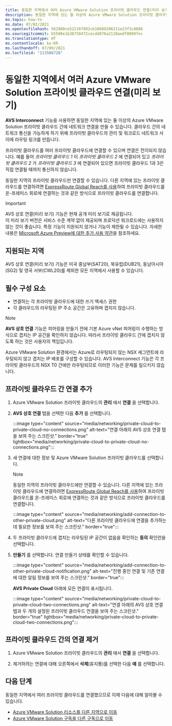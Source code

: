 ```yaml
---
title: 동일한 지역에서 여러 Azure VMware Solution 프라이빗 클라우드 연결(미리 보기)
description: 동일한 지역에 있는 둘 이상의 Azure VMware Solution 프라이빗 클라우드 간에 네트워크 연결을 만드는 방법을 알아봅니다.
ms.topic: how-to
ms.date: 07/02/2021
ms.openlocfilehash: 562980ce52216f892cb10689206211e23f3c8886
ms.sourcegitcommit: b5508e1b38758472cecdd876a2118aedf8089fec
ms.translationtype: HT
ms.contentlocale: ko-KR
ms.lasthandoff: 07/09/2021
ms.locfileid: "113586728"
---
```

# <a name="connect-multiple-azure-vmware-solution-private-clouds-in-the-same-region-preview"></a>동일한 지역에서 여러 Azure VMware Solution 프라이빗 클라우드 연결(미리 보기)

**AVS Interconnect** 기능을 사용하면 동일한 지역에 있는 둘 이상의 Azure VMware Solution 프라이빗 클라우드 간에 네트워크 연결을 만들 수 있습니다. 클라우드 간의 네트워크 통신을 가능하게 하기 위해 프라이빗 클라우드의 관리 및 워크로드 네트워크 사이에 라우팅 링크를 만듭니다.

프라이빗 클라우드를 여러 프라이빗 클라우드에 연결할 수 있으며 연결은 전이되지 않습니다. 예를 들어 _프라이빗 클라우드 1_ 이 _프라이빗 클라우드 2_ 에 연결되어 있고 _프라이빗 클라우드 2_ 가 _프라이빗 클라우드 3_ 에 연결되어 있으면 프라이빗 클라우드 1과 3은 직접 연결될 때까지 통신하지 않습니다.

동일한 지역의 프라이빗 클라우드만 연결할 수 있습니다. 다른 지역에 있는 프라이빗 클라우드를 연결하려면 [ExpressRoute Global Reach를 사용](tutorial-expressroute-global-reach-private-cloud.md)하여 프라이빗 클라우드를 온-프레미스 회로에 연결하는 것과 같은 방식으로 프라이빗 클라우드를 연결합니다. 

>[!IMPORTANT]
>AVS 상호 연결(미리 보기) 기능은 현재 공개 미리 보기로 제공됩니다.  
>이 미리 보기 버전은 서비스 수준 계약 없이 제공되며 프로덕션 워크로드에는 사용하지 않는 것이 좋습니다. 특정 기능이 지원되지 않거나 기능이 제한될 수 있습니다.
>자세한 내용은 [Microsoft Azure Preview에 대한 추가 사용 약관](https://azure.microsoft.com/support/legal/preview-supplemental-terms/)을 참조하세요.

## <a name="supported-regions"></a>지원되는 지역

AVS 상호 연결(미리 보기) 기능은 미국 중남부(SAT20), 북유럽(DUB21), 동남아시아(SG2) 및 영국 서부(CWL20)를 제외한 모든 지역에서 사용할 수 있습니다. 

## <a name="prerequisites"></a>필수 구성 요소

- 연결하는 각 프라이빗 클라우드에 대한 쓰기 액세스 권한
- 각 클라우드의 라우팅된 IP 주소 공간은 고유하며 겹치지 않습니다.

>[!NOTE]
>**AVS 상호 연결** 기능은 피어링을 만들기 전에 기본 Azure vNet 피어링이 수행하는 방식으로 겹치는 IP 공간을 확인하지 않습니다. 따라서 프라이빗 클라우드 간에 겹치지 않도록 하는 것은 사용자의 책임입니다.
>
>Azure VMware Solution 환경에서는 Azure로 라우팅되지 않는 NSX 세그먼트에 라우팅되지 않고 겹치는 IP 배포를 구성할 수 있습니다.  AVS Interconnect 기능은 각 프라이빗 클라우드의 NSX T0 간에만 라우팅되므로 이러한 기능은 문제를 일으키지 않습니다.


## <a name="add-connection-between-private-clouds"></a>프라이빗 클라우드 간 연결 추가

1. Azure VMware Solution 프라이빗 클라우드의 **관리** 에서 **연결** 을 선택합니다.

2. **AVS 상호 연결** 탭을 선택한 다음 **추가** 를 선택합니다.

   :::image type="content" source="media/networking/private-cloud-to-private-cloud-no-connections.png" alt-text="연결 아래의 AVS 상호 연결 탭을 보여 주는 스크린샷." border="true" lightbox="media/networking/private-cloud-to-private-cloud-no-connections.png":::

3. 새 연결에 대한 정보 및 Azure VMware Solution 프라이빗 클라우드를 선택합니다.

   >[!NOTE]
   >동일한 지역의 프라이빗 클라우드에만 연결할 수 있습니다. 다른 지역에 있는 프라이빗 클라우드에 연결하려면 [ExpressRoute Global Reach를 사용](tutorial-expressroute-global-reach-private-cloud.md)하여 프라이빗 클라우드를 온-프레미스 회로에 연결하는 것과 같은 방식으로 프라이빗 클라우드를 연결합니다. 

   :::image type="content" source="media/networking/add-connection-to-other-private-cloud.png" alt-text="다른 프라이빗 클라우드에 연결을 추가하는 데 필요한 정보를 보여 주는 스크린샷." border="true":::


4. 두 프라이빗 클라우드에 겹치는 라우팅된 IP 공간이 없음을 확인하는 **동의** 확인란을 선택합니다. 

5. **만들기** 를 선택합니다.  연결 만들기 상태를 확인할 수 있습니다.

   :::image type="content" source="media/networking/add-connection-to-other-private-cloud-notification.png" alt-text="진행 중인 연결 및 기존 연결에 대한 알림 정보를 보여 주는 스크린샷." border="true":::

   **AVS Private Cloud** 아래에 모든 연결이 표시됩니다.
   
   :::image type="content" source="media/networking/private-cloud-to-private-cloud-two-connections.png" alt-text="연결 아래의 AVS 상호 연결 탭과 두 개의 설정된 프라이빗 클라우드 연결을 보여 주는 스크린샷." border="true" lightbox="media/networking/private-cloud-to-private-cloud-two-connections.png":::


## <a name="remove-connection-between-private-clouds"></a>프라이빗 클라우드 간의 연결 제거

1. Azure VMware Solution 프라이빗 클라우드의 **관리** 에서 **연결** 을 선택합니다.

2. 제거하려는 연결에 대해 오른쪽에서 **삭제**(휴지통)를 선택한 다음 **예** 를 선택합니다.


## <a name="next-steps"></a>다음 단계

동일한 지역에서 여러 프라이빗 클라우드를 연결했으므로 이제 다음에 대해 알아볼 수 있습니다.

- [Azure VMware Solution 리소스를 다른 지역으로 이동](move-azure-vmware-solution-across-regions.md)
- [Azure VMware Solution 구독을 다른 구독으로 이동](move-ea-csp-subscriptions.md)
